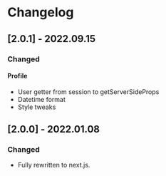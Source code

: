 # Changelog

## [2.0.1] - 2022.09.15

### Changed

#### Profile

* User getter from session to getServerSideProps
* Datetime format
* Style tweaks

## [2.0.0] - 2022.01.08

### Changed

* Fully rewritten to next.js.
